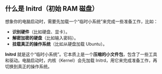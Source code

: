 ## **什么是 Initrd（初始 RAM 磁盘）**

想象你的电脑启动时，需要先加载一个“临时小系统”来完成一些准备工作，比如：

- **识别硬件**（比如硬盘、显卡）。
- **解密加密的硬盘**（比如输入密码）。
- **挂载真正的操作系统**（比如从硬盘加载 Ubuntu）。

**Initrd** 就是这个“临时小系统”。它本质上是一个**压缩的小文件包**，包含了一些工具和驱动。电脑启动时，内核（Kernel）会先加载 Initrd，用它来完成准备工作，再切换到真正的操作系统。